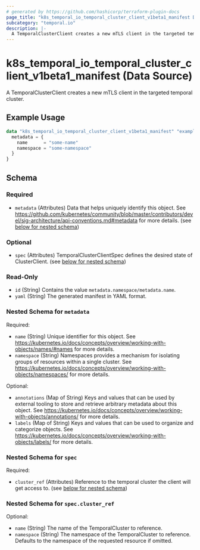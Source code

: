 ```yaml
---
# generated by https://github.com/hashicorp/terraform-plugin-docs
page_title: "k8s_temporal_io_temporal_cluster_client_v1beta1_manifest Data Source - terraform-provider-k8s"
subcategory: "temporal.io"
description: |-
  A TemporalClusterClient creates a new mTLS client in the targeted temporal cluster.
---
```


# k8s_temporal_io_temporal_cluster_client_v1beta1_manifest (Data Source)

A TemporalClusterClient creates a new mTLS client in the targeted temporal cluster.

## Example Usage

```terraform
data "k8s_temporal_io_temporal_cluster_client_v1beta1_manifest" "example" {
  metadata = {
    name      = "some-name"
    namespace = "some-namespace"
  }
}
```

<!-- schema generated by tfplugindocs -->
## Schema

### Required

- `metadata` (Attributes) Data that helps uniquely identify this object. See https://github.com/kubernetes/community/blob/master/contributors/devel/sig-architecture/api-conventions.md#metadata for more details. (see [below for nested schema](#nestedatt--metadata))

### Optional

- `spec` (Attributes) TemporalClusterClientSpec defines the desired state of ClusterClient. (see [below for nested schema](#nestedatt--spec))

### Read-Only

- `id` (String) Contains the value `metadata.namespace/metadata.name`.
- `yaml` (String) The generated manifest in YAML format.

<a id="nestedatt--metadata"></a>
### Nested Schema for `metadata`

Required:

- `name` (String) Unique identifier for this object. See https://kubernetes.io/docs/concepts/overview/working-with-objects/names/#names for more details.
- `namespace` (String) Namespaces provides a mechanism for isolating groups of resources within a single cluster. See https://kubernetes.io/docs/concepts/overview/working-with-objects/namespaces/ for more details.

Optional:

- `annotations` (Map of String) Keys and values that can be used by external tooling to store and retrieve arbitrary metadata about this object. See https://kubernetes.io/docs/concepts/overview/working-with-objects/annotations/ for more details.
- `labels` (Map of String) Keys and values that can be used to organize and categorize objects. See https://kubernetes.io/docs/concepts/overview/working-with-objects/labels/ for more details.


<a id="nestedatt--spec"></a>
### Nested Schema for `spec`

Required:

- `cluster_ref` (Attributes) Reference to the temporal cluster the client will get access to. (see [below for nested schema](#nestedatt--spec--cluster_ref))

<a id="nestedatt--spec--cluster_ref"></a>
### Nested Schema for `spec.cluster_ref`

Optional:

- `name` (String) The name of the TemporalCluster to reference.
- `namespace` (String) The namespace of the TemporalCluster to reference. Defaults to the namespace of the requested resource if omitted.
